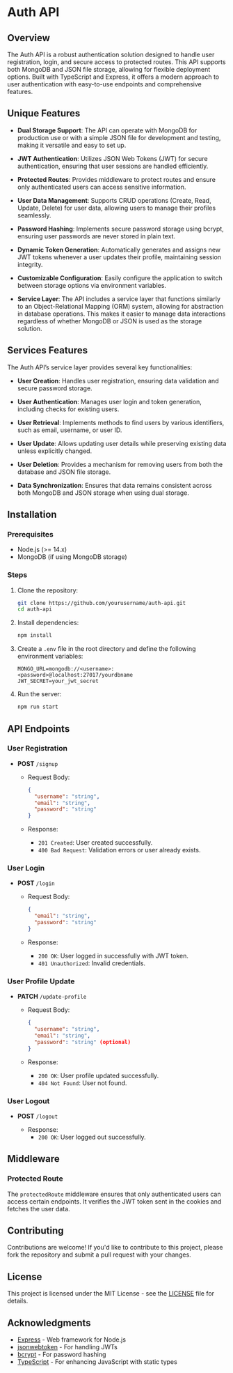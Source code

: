 
# Auth API

## Overview

The Auth API is a robust authentication solution designed to handle user registration, login, and secure access to protected routes. This API supports both MongoDB and JSON file storage, allowing for flexible deployment options. Built with TypeScript and Express, it offers a modern approach to user authentication with easy-to-use endpoints and comprehensive features.

## Unique Features

- **Dual Storage Support**: The API can operate with MongoDB for production use or with a simple JSON file for development and testing, making it versatile and easy to set up.
  
- **JWT Authentication**: Utilizes JSON Web Tokens (JWT) for secure authentication, ensuring that user sessions are handled efficiently.

- **Protected Routes**: Provides middleware to protect routes and ensure only authenticated users can access sensitive information.

- **User Data Management**: Supports CRUD operations (Create, Read, Update, Delete) for user data, allowing users to manage their profiles seamlessly.

- **Password Hashing**: Implements secure password storage using bcrypt, ensuring user passwords are never stored in plain text.

- **Dynamic Token Generation**: Automatically generates and assigns new JWT tokens whenever a user updates their profile, maintaining session integrity.

- **Customizable Configuration**: Easily configure the application to switch between storage options via environment variables.

- **Service Layer**: The API includes a service layer that functions similarly to an Object-Relational Mapping (ORM) system, allowing for abstraction in database operations. This makes it easier to manage data interactions regardless of whether MongoDB or JSON is used as the storage solution.

## Services Features

The Auth API’s service layer provides several key functionalities:

- **User Creation**: Handles user registration, ensuring data validation and secure password storage.
  
- **User Authentication**: Manages user login and token generation, including checks for existing users.

- **User Retrieval**: Implements methods to find users by various identifiers, such as email, username, or user ID.

- **User Update**: Allows updating user details while preserving existing data unless explicitly changed.

- **User Deletion**: Provides a mechanism for removing users from both the database and JSON file storage.

- **Data Synchronization**: Ensures that data remains consistent across both MongoDB and JSON storage when using dual storage.

## Installation

### Prerequisites

- Node.js (>= 14.x)
- MongoDB (if using MongoDB storage)

### Steps

1. Clone the repository:

   ```bash
   git clone https://github.com/yourusername/auth-api.git
   cd auth-api
   ```

2. Install dependencies:

   ```bash
   npm install
   ```

3. Create a `.env` file in the root directory and define the following environment variables:

   ```plaintext
   MONGO_URL=mongodb://<username>:<password>@localhost:27017/yourdbname
   JWT_SECRET=your_jwt_secret
   ```

4. Run the server:

   ```bash
   npm run start
   ```

## API Endpoints

### User Registration

- **POST** `/signup`
  
  - Request Body:
    ```json
    {
      "username": "string",
      "email": "string",
      "password": "string"
    }
    ```

  - Response:
    - `201 Created`: User created successfully.
    - `400 Bad Request`: Validation errors or user already exists.

### User Login

- **POST** `/login`
  
  - Request Body:
    ```json
    {
      "email": "string",
      "password": "string"
    }
    ```

  - Response:
    - `200 OK`: User logged in successfully with JWT token.
    - `401 Unauthorized`: Invalid credentials.

### User Profile Update

- **PATCH** `/update-profile`
  
  - Request Body:
    ```json
    {
      "username": "string",
      "email": "string",
      "password": "string" (optional)
    }
    ```

  - Response:
    - `200 OK`: User profile updated successfully.
    - `404 Not Found`: User not found.

### User Logout

- **POST** `/logout`
  
  - Response:
    - `200 OK`: User logged out successfully.

## Middleware

### Protected Route

The `protectedRoute` middleware ensures that only authenticated users can access certain endpoints. It verifies the JWT token sent in the cookies and fetches the user data.

## Contributing

Contributions are welcome! If you'd like to contribute to this project, please fork the repository and submit a pull request with your changes.

## License

This project is licensed under the MIT License - see the [LICENSE](LICENSE) file for details.

## Acknowledgments

- [Express](https://expressjs.com/) - Web framework for Node.js
- [jsonwebtoken](https://github.com/auth0/node-jsonwebtoken) - For handling JWTs
- [bcrypt](https://www.npmjs.com/package/bcrypt) - For password hashing
- [TypeScript](https://www.typescriptlang.org/) - For enhancing JavaScript with static types
